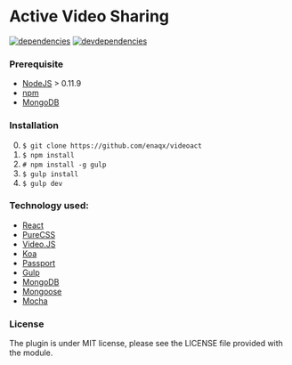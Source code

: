 Active Video Sharing
========================

[![dependencies][deps.img]][deps.url]
[![devdependencies][devdeps.img]][devdeps.url]

### Prerequisite
* [NodeJS](http://nodejs.org/download/) > 0.11.9
* [npm](https://www.npmjs.org/)
* [MongoDB](http://www.mongodb.org/downloads)

### Installation
0. ` $ git clone https://github.com/enaqx/videoact `
0. ` $ npm install `
0. ` # npm install -g gulp `
0. ` $ gulp install `
0. ` $ gulp dev `


### Technology used:
* [React](http://facebook.github.io/react/)
* [PureCSS](http://purecss.io/)
* [Video.JS](http://www.videojs.com/)
* [Koa](http://koajs.com/)
* [Passport](http://passportjs.org/)
* [Gulp]()
* [MongoDB](http://www.mongodb.org/)
* [Mongoose](http://mongoosejs.com/)
* [Mocha](http://visionmedia.github.io/mocha/)

### License

The plugin is under MIT license, please see the LICENSE file provided with the module.

[deps.img]: https://david-dm.org/enaqx/videoact.svg
[deps.url]: https://david-dm.org/enaqx/videoact
[devdeps.img]: https://david-dm.org/enaqx/videoact/dev-status.svg
[devdeps.url]: https://david-dm.org/enaqx/videoact#info=devDependencies